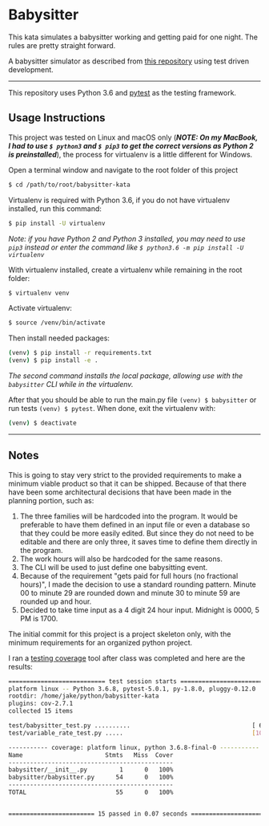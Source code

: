 # Babysitter
This kata simulates a babysitter working and getting paid for one night. The rules are pretty straight forward.

A babysitter simulator as described from [this repository](https://github.com/PillarTechnology/kata-babysitter) using test driven development.

---

This repository uses Python 3.6 and [pytest](https://pytest.org) as the testing framework.

## Usage Instructions

This project was tested on Linux and macOS only (***NOTE: On my MacBook, I had to use `$ python3` and `$ pip3` to get the correct versions as Python 2 is preinstalled***), the process for virtualenv is a little different for Windows.

Open a terminal window and navigate to the root folder of this project

```bash
$ cd /path/to/root/babysitter-kata
```

Virtualenv is required with Python 3.6, if you do not have virtualenv installed, run this command:

```bash
$ pip install -U virtualenv
```

*Note: if you have Python 2 and Python 3 installed, you may need to use `pip3` instead or enter the command like `$ python3.6 -m pip install -U virtualenv`*

With virtualenv installed, create a virtualenv while remaining in the root folder:

```bash
$ virtualenv venv
```

Activate virtualenv:

```bash
$ source /venv/bin/activate
```

Then install needed packages:

```bash
(venv) $ pip install -r requirements.txt
(venv) $ pip install -e .
```
*The second command installs the local package, allowing use with the `babysitter` CLI while in the virtualenv.*

After that you should be able to run the main.py file `(venv) $ babysitter` or run tests `(venv) $ pytest`. When done, exit the virtualenv with:

```bash
(venv) $ deactivate
```

---

## Notes

This is going to stay very strict to the provided requirements to make a minimum viable product so that it can be shipped. Because of that there have been some architectural decisions that have been made in the planning portion, such as:

1. The three families will be hardcoded into the program. It would be preferable to have them defined in an input file or even a database so that they could be more easily edited. But since they do not need to be editable and there are only three, it saves time to define them directly in the program.
2. The work hours will also be hardcoded for the same reasons.
3. The CLI will be used to just define one babysitting event.
4. Because of the requirement "gets paid for full hours (no fractional hours)", I made the decision to use a standard rounding pattern. Minute 00 to minute 29 are rounded down and minute 30 to minute 59 are rounded up and hour.
5. Decided to take time input as a 4 digit 24 hour input. Midnight is 0000, 5 PM is 1700.

The initial commit for this project is a project skeleton only, with the minimum requirements for an organized python project.

I ran a [testing coverage](https://pypi.org/project/pytest-cov/) tool after class was completed and here are the results:

```bash
=========================== test session starts ===========================
platform linux -- Python 3.6.8, pytest-5.0.1, py-1.8.0, pluggy-0.12.0
rootdir: /home/jake/python/babysitter-kata
plugins: cov-2.7.1
collected 15 items

test/babysitter_test.py ..........                                  [ 66%]
test/variable_rate_test.py .....                                    [100%]

----------- coverage: platform linux, python 3.6.8-final-0 -----------
Name                       Stmts   Miss  Cover
----------------------------------------------
babysitter/__init__.py         1      0   100%
babysitter/babysitter.py      54      0   100%
----------------------------------------------
TOTAL                         55      0   100%


======================== 15 passed in 0.07 seconds ========================
```
